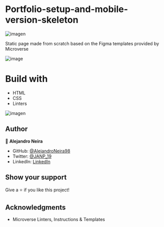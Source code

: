 # Portfolio-setup-and-mobile-version-skeleton

![imagen](https://user-images.githubusercontent.com/93448210/148102835-146307af-594e-42df-909c-22a943232d2a.png)

Static page made from scratch based on the Figma templates provided by Microverse

![image](https://user-images.githubusercontent.com/93448210/148276944-6581beb8-1174-470f-9051-3765d2795b8e.png)

# Build with
- HTML
- CSS
- Linters
 
![imagen](https://user-images.githubusercontent.com/93448210/148102496-ed20c529-bf6b-4eee-8b5c-1cf9f1cb4bdd.png)

## Author

👤 **Alejandro Neira**

- GitHub: [@AlejandroNeira98](https://github.com/AlejandroNeira98)
- Twitter: [@JANP_19](https://twitter.com/JANP_19)
- LinkedIn: [LinkedIn](https://www.linkedin.com/in/alejandro-neira-0b45b6226/)

## Show your support

Give a ⭐️ if you like this project!

## Acknowledgments

- Microverse Linters, Instructions & Templates


